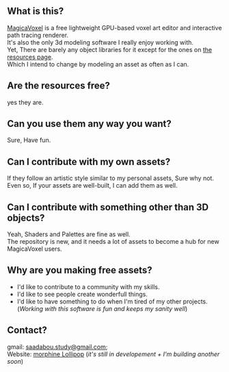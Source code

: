 ## What is this?

[MagicaVoxel](https://ephtracy.github.io/) is a free lightweight GPU-based voxel art editor and interactive path tracing renderer.<br />
It's also the only 3d modeling software I really enjoy working with.<br />
Yet, There are barely any object libraries for it except for the ones on [the resources page](https://ephtracy.github.io/index.html?page=mv_resource).<br />
Which I intend to change by modeling an asset as often as I can. <br />

## Are the resources free?

yes they are.

## Can you use them any way you want?

Sure, Have fun.

## Can I contribute with my own assets?

If they follow an artistic style similar to my personal assets, Sure why not.<br />
Even so, If your assets are well-built, I can add them as well.<br />

## Can I contribute with something other than 3D objects?

Yeah, Shaders and Palettes are fine as well.<br />
The repository is new, and it needs a lot of assets to become a hub for new MagicaVoxel users.<br />

## Why are you making free assets?

- I'd like to contribute to a community with my skills.<br />
- I'd like to see people create wonderfull things.<br />
- I'd like to have something to do when I'm tired of my other projects. (*Working with this software is fun and keeps my sanity well*)<br />

## Contact?

gmail: saadabou.study@gmail.com;<br />
Website: [morphine Lollipop](https://ssenseii.github.io/MorphineLollipop/) (*it's still in developement + I'm building another soon*)<br />

